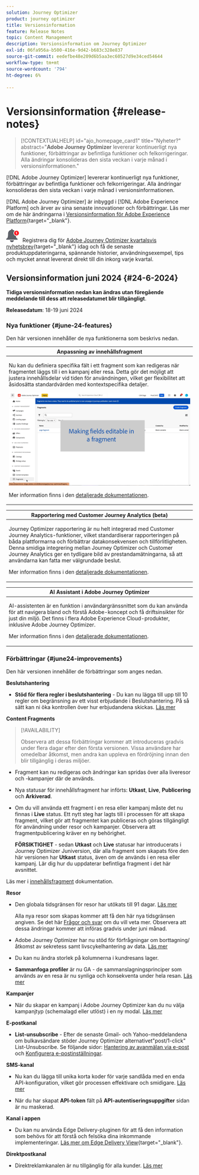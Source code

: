 ```yaml
---
solution: Journey Optimizer
product: journey optimizer
title: Versionsinformation
feature: Release Notes
topic: Content Management
description: Versionsinformation om Journey Optimizer
exl-id: 06fa956a-b500-416e-9d42-b683c328e837
source-git-commit: eedefbe48e209d6b5aa3ec60527d9e34ced54644
workflow-type: tm+mt
source-wordcount: '794'
ht-degree: 6%

---
```


# Versionsinformation {#release-notes}

>[!CONTEXTUALHELP]
>id="ajo_homepage_card1"
>title="Nyheter?"
>abstract="**Adobe Journey Optimizer** levererar kontinuerligt nya funktioner, förbättringar av befintliga funktioner och felkorrigeringar. Alla ändringar konsolideras den sista veckan i varje månad i versionsinformationen."

[!DNL Adobe Journey Optimizer] levererar kontinuerligt nya funktioner, förbättringar av befintliga funktioner och felkorrigeringar. Alla ändringar konsolideras den sista veckan i varje månad i versionsinformationen.

[!DNL Adobe Journey Optimizer] är inbyggd i [!DNL Adobe Experience Platform] och ärver av sina senaste innovationer och förbättringar. Läs mer om de här ändringarna i [Versionsinformation för Adobe Experience Platform](https://experienceleague.adobe.com/docs/experience-platform/release-notes/latest.html){target="_blank"}.

![Nyhetsbrev](../assets/do-not-localize/nl-icon.png) Registrera dig för [Adobe Journey Optimizer kvartalsvis nyhetsbrev](https://www.adobe.com/subscription/Adobe_Journey_Optimizer_NL.html){target="_blank"} idag och få de senaste produktuppdateringarna, spännande historier, användningsexempel, tips och mycket annat levererat direkt till din inkorg varje kvartal.


## Versionsinformation juni 2024 {#24-6-2024}

**Tidiga versionsinformation nedan kan ändras utan föregående meddelande till dess att releasedatumet blir tillgängligt**.

**Releasedatum**: 18-19 juni 2024

### Nya funktioner {#june-24-features}

Den här versionen innehåller de nya funktionerna som beskrivs nedan.

<!--table>
<thead>
<tr>
<th><strong>IP Warmup Workflow</strong><br/></th>
</tr>
</thead>
<tbody>
<tr>
<td>
<p>If you are sending email on a brand new IP address, you can now easily perform IP warmup workflows directly from the user interface. Adobe Journey Optimizer offers a standardized and efficient way to warm up your IP adresses that follows the best practices for optimal deliverability.</p>
<p>For more information, refer to the <a href="../configuration/ip-warmup-gs.md">detailed documentation</a>.</p>
</td>
</tr>
</tbody>
</table-->


<table>
<thead>
<tr>
<th><strong>Anpassning av innehållsfragment</strong><br/></th>
</tr>
</thead>
<tbody>
<tr>
<td>
<p>Nu kan du definiera specifika fält i ett fragment som kan redigeras när fragmentet läggs till i en kampanj eller resa. Detta gör det möjligt att justera innehållsdelar vid tiden för användningen, vilket ger flexibilitet att åsidosätta standardvärden med kontextspecifika detaljer.</p>
<img src="../content-management/assets/do-not-localize/gif-fragments.gif"/>
<p>Mer information finns i den <a href="../content-management/customizable-fragments.md">detaljerade dokumentationen</a>.</p>
</td>
</tr>
</tbody>
</table>




<table>
<thead>
<tr>
<th><strong>Rapportering med Customer Journey Analytics (beta)</strong><br/></th>
</tr>
</thead>
<tbody>
<tr>
<td>
<p>Journey Optimizer rapportering är nu helt integrerad med Customer Journey Analytics-funktioner, vilket standardiserar rapporteringen på båda plattformarna och förbättrar datakonsekvensen och tillförlitligheten. Denna smidiga integrering mellan Journey Optimizer och Customer Journey Analytics ger en tydligare bild av prestandamätningarna, så att användarna kan fatta mer välgrundade beslut.</p>
<p>Mer information finns i den <a href="../reports/report-gs-cja.md">detaljerade dokumentationen</a>.</p>
</td>
</tr>
</tbody>
</table>

<table>
<thead>
<tr>
<th><strong>AI Assistant i Adobe Journey Optimizer</strong><br/></th>
</tr>
</thead>
<tbody>
<tr>
<td>
<p>AI-assistenten är en funktion i användargränssnittet som du kan använda för att navigera bland och förstå Adobe-koncept och få driftsinsikter för just din miljö. Det finns i flera Adobe Experience Cloud-produkter, inklusive Adobe Journey Optimizer.</p>
<p>Mer information finns i den <a href="../start/ai-assistant.md">detaljerade dokumentationen</a>.</p>
</td>
</tr>
</tbody>
</table>

<!--table>
<thead>
<tr>
<th><strong>Multilingual messages in journeys and campaigns (Limited Availability)</strong><br/></th>
</tr>
</thead>
<tbody>
<tr>
<td>
<p>You can now effortlessly create content in multiple languages within a single campaign or journey. With this feature, you can switch between languages when editing your campaign or your journey, streamlining the entire editing process and improving your capability to efficiently manage multilingual content.</p>
<p>Multilingual content is currently only available for a set of organizations (Limited Availability). To gain access, contact your Adobe representative.</p>
</td>
</tr>
</tbody>
</table-->


<!--table>
<thead>
<tr>
<th><strong>Experimentation in journeys (Limited Availability)</strong><br/></th>
</tr>
</thead>
<tbody>
<tr>
<td>
<p>Already available in campaigns, Adobe Journey Optimizer now supports experiments in journeys. Experiments are randomized trials, which in the context of online testing, means that you expose some randomly selected users to a given variation of a message, and another randomly selected set of users to some other variation or treatment. After exposure, you can then measure the outcome metrics you are interested in, such as opens of emails, subscriptions, or purchases.</p>
<p>Experimentation in journeys is currently only available for a set of organizations (Limited Availability). To gain access, contact your Adobe representative.</p>
</td>
</tr>
</tbody>
</table-->



<!--table>
<thead>
<tr>
<th><strong>Extended personalization data - Beta</strong><br/></th>
</tr>
</thead>
<tbody>
<tr>
<td>
<p>You can now lookup and fetch data values within Adobe Experience Platform datasets, and use these values to build conditions in Adobe Journey Optimizer. You can leverage data from a lookup dataset when a relationship has been defined using an attribute inside of an array of objects. You can specify non-profile enabled datasets for lookup. Once enabled, you can use a profile attribute as a join key to the specified dataset to retrive further data for personalization.</p>
<p>This capability is currently available as a public beta.</p>
</td>
</tr>
</tbody>
</table-->

### Förbättringar {#june24-improvements}

Den här versionen innehåller de förbättringar som anges nedan.


**Beslutshantering**

* **Stöd för flera regler i beslutshantering** - Du kan nu lägga till upp till 10 regler om begränsning av ett visst erbjudande i Beslutshantering. På så sätt kan ni öka kontrollen över hur erbjudandena skickas. [Läs mer](../offers/offer-library/add-constraints.md#capping)

<!--* **Audits** - The **Change log** tab allowing you to see all the changes that have been made to an offer or a decision has been removed. Changes related to offers and decisions can now be seen in the **Audits** menu. -->

**Content Fragments**

>[!AVAILABILITY]
>
>Observera att dessa förbättringar kommer att introduceras gradvis under flera dagar efter den första versionen. Vissa användare har omedelbar åtkomst, men andra kan uppleva en fördröjning innan den blir tillgänglig i deras miljöer.

* Fragment kan nu redigeras och ändringar kan spridas över alla liveresor och -kampanjer där de används.
* Nya statusar för innehållsfragment har införts: **Utkast**, **Live**, **Publicering** och **Arkiverad**.
* Om du vill använda ett fragment i en resa eller kampanj måste det nu finnas i **Live** status. Ett nytt steg har lagts till i processen för att skapa fragment, vilket gör att fragmentet kan publiceras och göras tillgängligt för användning under resor och kampanjer. Observera att fragmentpublicering kräver en ny behörighet.

  **FÖRSIKTIGHET** - sedan **Utkast** och **Live** statusar har introducerats i Journey Optimizer Juniversion, där alla fragment som skapats före den här versionen har **Utkast** status, även om de används i en resa eller kampanj. Lär dig hur du uppdaterar befintliga fragment i det här avsnittet.

Läs mer i [innehållsfragment](../content-management/fragments.md) dokumentation.

**Resor**

* Den globala tidsgränsen för resor har utökats till 91 dagar. [Läs mer](../building-journeys/journey-properties.md#global_timeout)

  Alla nya resor som skapas kommer att få den här nya tidsgränsen angiven. Se det här [Frågor och svar](../building-journeys/journey-properties.md#timeout-faq) om du vill veta mer. Observera att dessa ändringar kommer att införas gradvis under juni månad.


* Adobe Journey Optimizer har nu stöd för förfrågningar om borttagning/åtkomst av sekretess samt livscykelhantering av data. [Läs mer](../privacy/requests.md)
* Du kan nu ändra storlek på kolumnerna i kundresans lager.
  <!--* **Advanced expression editor in Event configuration** is now GA - You can now leverage the advanced expression editor while configuring an event, allowing you to define more complex expressions or use functions in the event id condition. This capability is released in Limited Availability for selected customers. [Read more](../event/about-creating.md)-->
* **Sammanfoga profiler** är nu GA - de sammanslagningsprinciper som används av en resa är nu synliga och konsekventa under hela resan. [Läs mer](../building-journeys/journey-properties.md#merge-policies)



**Kampanjer**

* När du skapar en kampanj i Adobe Journey Optimizer kan du nu välja kampanjtyp (schemalagd eller utlöst) i en ny modal. [Läs mer](../campaigns/create-campaign.md)

**E-postkanal**

* **List-unsubscribe** - Efter de senaste Gmail- och Yahoo-meddelandena om bulkavsändare stöder Journey Optimizer alternativet&quot;post/1-click&quot; List-Unsubscribe. Se följande sidor: [Hantering av avanmälan via e-post](../email/email-opt-out.md#unsubscribe-header) och [Konfigurera e-postinställningar](../email/email-settings.md#list-unsubscribe).


**SMS-kanal**

* Nu kan du lägga till unika korta koder för varje sandlåda med en enda API-konfiguration, vilket gör processen effektivare och smidigare. [Läs mer](../sms/sms-configuration.md)

* När du har skapat **API-token** fält på **API-autentiseringsuppgifter** sidan är nu maskerad.

<!--* You can now modify existing SMS configurations.-->

**Kanal i appen**

<!--* **Expression fragment** - Expression fragments are now available for the **In-app channel**. [Read more](../personalization/use-expression-fragments.md)-->

* Du kan nu använda Edge Delivery-pluginen för att få den information som behövs för att förstå och felsöka dina inkommande implementeringar. [Läs mer om Edge Delivery View](https://experienceleague.adobe.com/en/docs/experience-platform/assurance/view/edge-delivery){target="_blank"}.


**Direktpostkanal**

* Direktreklamkanalen är nu tillgänglig för alla kunder. [Läs mer](../direct-mail/get-started-direct-mail.md)
